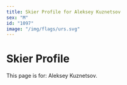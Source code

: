 ```yaml
---
title: Skier Profile for Aleksey Kuznetsov
sex: "M"
id: "1097"
image: "/img/flags/urs.svg" 
---
```


# Skier Profile

This page is for: Aleksey Kuznetsov.
    